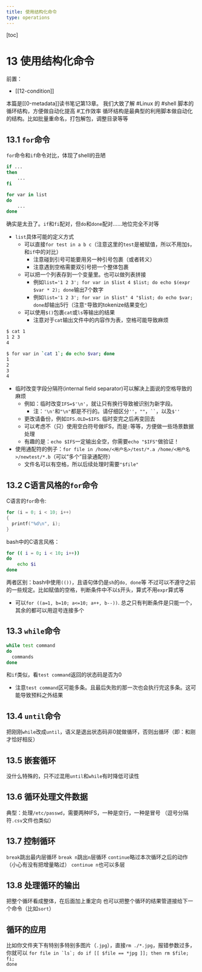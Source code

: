 ```yaml
---
title: 使用结构化命令
type: operations
---
```


[toc]
# 13 使用结构化命令
前置：
- [[12-condition]]

本篇是[[0-metadata]]读书笔记第13章。
我们大致了解 #Linux 的 #shell 脚本的循环结构，方便做自动化提高 #工作效率
循环结构是最典型的利用脚本做自动化的结构。比如批量重命名，打包解包，调整目录等等
## 13.1 `for`命令
`for`命令和`if`命令对比，体现了shell的丑陋
```sh
if ...
then
    ...
fi
```
```sh
for var in list
do
    ...
done
```
确实是太丑了。`if`和`fi`配对，但`do`和`done`配对……地位完全不对等
- `list`具体可能的定义方式
  - 可以直接`for test in a b c`（注意这里的`test`是被赋值，所以不用加`$`，和`if`中的对比）
    - 注意碰到引号可能要用另一种引号包裹（或者转义）
    - 注意遇到空格需要双引号把一个整体包裹
  - 可以把一个列表存到一个变量里。也可以做列表拼接
    - 例如`list='1 2 3'; for var in $list 4 $list; do echo $(expr $var * 2); done`输出7个数字
    - 例如`list='1 2 3'; for var in $list" 4 "$list; do echo $var; done`却输出5行（注意`"`导致的tokenize结果变化）
  - 可以使用`$()`包裹`cat`或`ls`等输出的结果
    - 注意对于`cat`输出文件中的内容作为表，空格可能导致麻烦
```sh
$ cat 1
1 2 3
4

$ for var in `cat 1`; do echo $var; done
1
2
3
4
```
- 临时改变字段分隔符(internal field separator)可以解决上面说的空格导致的麻烦
  - 例如：临时改变`IFS=$'\n'`，就让只有换行导致被识别为新字段。
    - 注：`'\n'`和`"\n"`都是不行的。请仔细区分`''`，`""`，<code>&#96;&#96;</code>，以及`$''`
  - 更改请备份，例如`IFS.OLD=$IFS`. 临时变完之后再变回去
  - 可以考虑不（只）使用空白符号做IFS，而是`:`等等，方便做一些场景数据处理
  - 有趣的是：`echo $IFS`一定输出全空，你需要`echo "$IFS"`做验证！
- 使用通配符的例子：`for file in /home/<用户名>/test/*.a /home/<用户名>/newtest/*.b`（可以“多个”目录通配符）
  - 文件名可以有空格，所以后续处理时需要`"$file"`
## 13.2 C语言风格的`for`命令
C语言的`for`命令:
```C
for (i = 0; i < 10; i++)
{
  printf("%d\n", i);
}
```
bash中的C语言风格：
```sh
for (( i = 0; i < 10; i++))
do
    echo $i
done
```
两者区别：bash中使用`(())`，且语句体仍是`sh`的`do, done`等
不过可以不遵守之前的一些规定。比如赋值的空格，判断条件中不以`$`开头，算式不用`expr`算式等
- 可以`for ((a=1, b=10; a<=10; a++, b--))`. 总之只有判断条件是只能一个，其余的都可以用逗号连接多个
## 13.3 `while`命令
```sh
while test command
do
  commands
done
```
和`if`类似，看`test command`返回的状态码是否为0
- 注意`test command`区可能多条。且最后失败的那一次也会执行完这多条。这可能导致预料之外结果
## 13.4 `until`命令
把刚刚`while`改成`until`，语义是退出状态码非0就做循环，否则出循环（即：和刚才恰好相反）
## 13.5 嵌套循环
没什么特殊的，只不过混用`until`和`while`有时降低可读性
## 13.6 循环处理文件数据
典型：处理`/etc/passwd`，需要两种IFS，一种是空行，一种是冒号
（逗号分隔符`.csv`文件也类似）
## 13.7 控制循环
`break`跳出最内层循环
`break n`跳出`n`层循环
`continue`略过本次循环之后的动作（小心有没有把增量略过）
`continue n`也可以多层
## 13.8 处理循环的输出
把整个循环看成整体，在后面加上重定向
也可以把整个循环的结果管道接给下一个命令（比如`sort`）
## 循环的应用
比如你文件夹下有特别多特别多图片（`.jpg`），直接`rm ./*.jpg`，报错参数过多，你就可以
<code>for file in &#96;ls&#96;; do if &#91;&#91; &#36;file == *jpg &#93;&#93;; then rm &#36;file; fi; done</code>